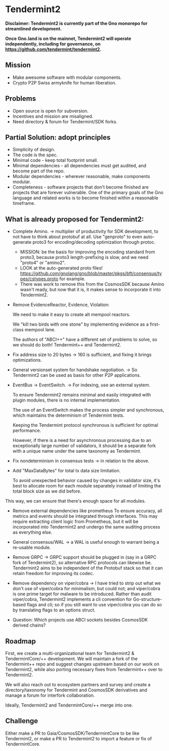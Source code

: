 # Tendermint2

**Disclaimer: Tendermint2 is currently part of the Gno monorepo for streamlined development.**

**Once Gno.land is on the mainnet, Tendermint2 will operate independently, including for governance, on https://github.com/tendermint/tendermint2.**

## Mission

* Make awesome software with modular components.
* Crypto P2P Swiss armyknife for human liberation.

## Problems

* Open source is open for subversion.
* Incentives and mission are misaligned.
* Need directory & forum for Tendermint/SDK forks.

## Partial Solution: adopt principles

* Simplicity of design.
* The code is the spec.
* Minimal code - keep total footprint small.
* Minimal dependencies - all dependencies must get audited, and become part of
  the repo.
* Modular dependencies - wherever reasonable, make components modular.
* Completeness - software projects that don't become finished are projects
  that are forever vulnerable. One of the primary goals of the Gno language
  and related works is to become finished within a reasonable timeframe.

## What is already proposed for Tendermint2:

* Complete Amino. -> multiplier of productivity for SDK development, to not
  have to think about protobuf at all. Use "genproto" to even auto-generate
  proto3 for encoding/decoding optimization through protoc.
    - MISSION: be the basis for improving the encoding standard from proto3, because
      proto3 length-prefixing is slow, and we need "proto4" or "amino2".
    - LOOK at the auto-generated proto files!
      https://github.com/gnolang/gno/blob/master/pkgs/bft/consensus/types/cstypes.proto
      for example.
    - There was work to remove this from the CosmosSDK because
      Amino wasn't ready, but now that it is, it makes sense to incorporate it into
      Tendermint2.


* Remove EvidenceReactor, Evidence, Violation:
  
    We need to make it easy to create alt mempool reactors.

  We "kill two birds with one stone" by implementing evidence as a first-class mempool lane.

  The authors of "ABCI++" have a different set of problems to solve, so we should do both! Tendermint++
  and Tendermint2.


* Fix address size to 20 bytes -> 160 is sufficient, and fixing it brings optimizations.


* General versionset system for handshake negotiation. -> So Tendermint2 can be
  used as basis for other P2P applications.


* EventBus -> EventSwitch. -> For indexing, use an external system.

    To ensure Tendermint2 remains minimal and easily integrated with plugin modules, there is no internal implementation.

  The use of an EventSwitch makes the process simpler and synchronous, which maintains the determinism of Tendermint tests.

  Keeping the Tendermint protocol synchronous is sufficient for optimal performance.

  However, if there is a need for asynchronous processing due to an exceptionally large number of validators, it should be a separate fork with a unique name under the same taxonomy as Tendermint.


* Fix nondeterminism in consensus tests -> in relation to the above.

* Add "MaxDataBytes" for total tx data size limitation.

  To avoid unexpected behavior caused by changes in validator size, it's best to allocate room for each module separately instead of limiting the total block size as we did before. 

This way, we can ensure that there's enough space for all modules.

* Remove external dependencies like prometheus
  To ensure accuracy, all metrics and events should be integrated through interfaces. This may require extracting client logic from Prometheus, but it will be incorporated into Tendermint2 and undergo the same auditing process as everything else.

* General consensus/WAL -> a WAL is useful enough to warrant being a re-usable
  module.

* Remove GRPC -> GRPC support should be plugged in (say in a GRPC fork of
  Tendermint2), so alternative RPC protocols can likewise be. Tendermint2 aims
  to be independent of the Protobuf stack so that it can retain freedom for
  improving its codec.

* Remove dependency on viper/cobra -> I have tried to strip out what we don't
  use of viper/cobra for minimalism, but could not; and viper/cobra is one
  prime target for malware to be introduced. Rather than audit viper/cobra,
  Tendermint2 implements a cli convention for Go-structure-based flags and cli;
  so if you still want to use viper/cobra you can do so by translating flags to
  an options struct.

* Question: Which projects use ABCI sockets besides CosmosSDK derived chains?

## Roadmap

First, we create a multi-organizational team for Tendermint2 &
TendermintCore/++ development. We will maintain a fork of the Tendermint++ repo
and suggest changes upstream based on our work on Tendermint2, while also
porting necessary fixes from Tendermint++ over to Tendermint2.

We will also reach out to ecosystem partners and survey and create a
directory/taxonomy for Tendermint and CosmosSDK derivatives and manage a forum
for interfork collaboration.

Ideally, Tendermint2 and TendermintCore/++ merge into one.

## Challenge

Either make a PR to Gaia/CosmosSDK/TendermintCore to be like Tendermint2, or
make a PR to Tendermint2 to import a feature or fix of TendermintCore.
